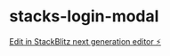 # stacks-login-modal

[Edit in StackBlitz next generation editor ⚡️](https://stackblitz.com/~/github.com/austin-navarro/stacks-login-modal)